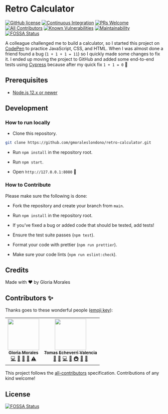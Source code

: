 # Retro Calculator

[![GitHub license](https://img.shields.io/badge/license-MIT-blue.svg)](https://github.com/gmoraleslondono/retro-calculator/blob/main/LICENSE) [![Continuous Integration](https://github.com/gmoraleslondono/retro-calculator/workflows/Continuous%20Integration/badge.svg)](https://github.com/gmoraleslondono/retro-calculator/actions?query=workflow%3A%22Continuous+Integration%22) [![PRs Welcome](https://img.shields.io/badge/PRs-welcome-brightgreen.svg)](https://egghead.io/series/how-to-contribute-to-an-open-source-project-on-github) [![All Contributors](https://img.shields.io/badge/all_contributors-1-orange.svg)](#contributors-✨) [![Known Vulnerabilities](https://snyk.io/test/github/gmoraleslondono/retro-calculator/badge.svg)](https://snyk.io/test/github/gmoraleslondono/retro-calculator) [![Maintainability](https://api.codeclimate.com/v1/badges/7c3c40739251b674d92b/maintainability)](https://codeclimate.com/github/gmoraleslondono/retro-calculator/maintainability)
[![FOSSA Status](https://app.fossa.com/api/projects/git%2Bgithub.com%2Fgmoraleslondono%2Fretro-calculator.svg?type=shield)](https://app.fossa.com/projects/git%2Bgithub.com%2Fgmoraleslondono%2Fretro-calculator?ref=badge_shield)

A colleague challenged me to build a calculator, so I started this project on [CodePen](https://codepen.io/gmoraleslondono/pen/JjdopWy) to practice JavaScript, CSS, and HTML.
When I was almost done a friend found a bug (`1 + 1 + 1 = 11`) so I quickly made some changes to fix it. I ended up moving the project to GitHub and added some end-to-end tests using [Cypress](https://www.cypress.io/) because after my quick fix `1 + 1 = 0` 🙈

## Prerequisites

- [Node.js 12.x or newer](https://nodejs.org/en/download/)

## Development

### How to run locally

- Clone this repository.

```sh
git clone https://github.com/gmoraleslondono/retro-calculator.git
```

- Run `npm install` in the repository root.

- Run `npm start`.

- Open `http://127.0.0.1:8080` 🚀

### How to Contribute

Please make sure the following is done:

- Fork the repository and create your branch from `main`.

- Run `npm install` in the repository root.

- If you’ve fixed a bug or added code that should be tested, add tests!

- Ensure the test suite passes (`npm test`).

- Format your code with prettier (`npm run prettier`).

- Make sure your code lints (`npm run eslint:check`).

## Credits

Made with ❤ by Gloria Morales

## Contributors ✨

Thanks goes to these wonderful people ([emoji key](https://allcontributors.org/docs/en/emoji-key)):

<!-- ALL-CONTRIBUTORS-LIST:START - Do not remove or modify this section -->
<!-- prettier-ignore-start -->
<!-- markdownlint-disable -->
<table>
  <tr>
    <td align="center"><a href="http://gmoraleslondono.com"><img src="https://avatars2.githubusercontent.com/u/20589565?v=4" width="100px;" alt=""/><br /><sub><b>Gloria Morales</b></sub></a><br /><a href="https://github.com/gmoraleslondono/retro-calculator/commits?author=gmoraleslondono" title="Code">💻</a> <a href="https://github.com/gmoraleslondono/retro-calculator/commits?author=gmoraleslondono" title="Documentation">📖</a> <a href="#design-gmoraleslondono" title="Design">🎨</a> <a href="https://github.com/gmoraleslondono/retro-calculator/pulls?q=is%3Apr+reviewed-by%3Agmoraleslondono" title="Reviewed Pull Requests">👀</a> <a href="https://github.com/gmoraleslondono/retro-calculator/commits?author=gmoraleslondono" title="Tests">⚠️</a></td>
    <td align="center"><a href="https://about.me/tomechval"><img src="https://avatars1.githubusercontent.com/u/3720424?v=4" width="100px;" alt=""/><br /><sub><b>Tomas Echeverri Valencia</b></sub></a><br /><a href="https://github.com/gmoraleslondono/retro-calculator/commits?author=techeverri" title="Documentation">📖</a> <a href="https://github.com/gmoraleslondono/retro-calculator/issues?q=author%3Atecheverri" title="Bug reports">🐛</a> <a href="https://github.com/gmoraleslondono/retro-calculator/commits?author=techeverri" title="Code">💻</a> <a href="#ideas-techeverri" title="Ideas, Planning, & Feedback">🤔</a> <a href="#infra-techeverri" title="Infrastructure (Hosting, Build-Tools, etc)">🚇</a> <a href="#projectManagement-techeverri" title="Project Management">📆</a> <a href="https://github.com/gmoraleslondono/retro-calculator/pulls?q=is%3Apr+reviewed-by%3Atecheverri" title="Reviewed Pull Requests">👀</a></td>
  </tr>
</table>

<!-- markdownlint-enable -->
<!-- prettier-ignore-end -->

<!-- ALL-CONTRIBUTORS-LIST:END -->

This project follows the [all-contributors](https://github.com/all-contributors/all-contributors) specification. Contributions of any kind welcome!

## License

[![FOSSA Status](https://app.fossa.com/api/projects/git%2Bgithub.com%2Fgmoraleslondono%2Fretro-calculator.svg?type=large)](https://app.fossa.com/projects/git%2Bgithub.com%2Fgmoraleslondono%2Fretro-calculator?ref=badge_large)
